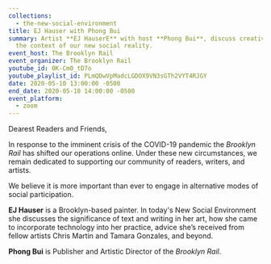 ```yaml
---
collections:
  - the-new-social-environment
title: EJ Hauser with Phong Bui
summary: Artist **EJ HauserE** with host **Phong Bui**, discuss creative life in
  the context of our new social reality.
event_host: The Brooklyn Rail
event_organizer: The Brooklyn Rail
youtube_id: 0K-Cm0_tD7o
youtube_playlist_id: PLmQDwVpMadcLGDOX9VN3sGTh2VYT4RJGY
date: 2020-05-10 13:00:00 -0500
end_date: 2020-05-10 14:00:00 -0500
event_platform:
  - zoom
---
```

Dearest Readers and Friends,

In response to the imminent crisis of the COVID-19 pandemic the _Brooklyn Rail_ has shifted our operations online. Under these new circumstances, we remain dedicated to supporting our community of readers, writers, and artists.

We believe it is more important than ever to engage in alternative modes of social participation.

**EJ Hauser** is a Brooklyn-based painter. In today's New Social Environment she discusses the significance of text and writing in her art, how she came to incorporate technology into her practice, advice she’s received from fellow artists Chris Martin and Tamara Gonzales, and beyond.

**Phong Bui** is Publisher and Artistic Director of the _Brooklyn Rail_.
